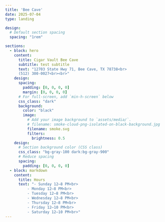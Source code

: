 ```yaml
--- 
title: 'Bee Cave'
date: 2025-07-04
type: landing

design:
  # Default section spacing
  spacing: "1rem"

sections:
  - block: hero
    content:
      title: Cigar Vault Bee Cave
      subtitle: test subtitle
      text: "12703 State Hwy 71, Bee Cave, TX 78738<br>
      (512) 300-0027<br><br>"
    design:
      spacing:
        padding: [0, 0, 0, 0]
        margin: [0, 0, 0, 0]
      # For full-screen, add `min-h-screen` below
      css_class: "dark"
      background:
        color: "black"
        image:
          # Add your image background to `assets/media/`.
          # filename: smoke-cloud-png-isolated-on-black-background.jpg
          filename: smoke.svg
          filters:
            brightness: 0.5
    design:
      # Section background color (CSS class)
      css_class: "bg-gray-100 dark:bg-gray-900"
      # Reduce spacing
      spacing:
        padding: [0, 0, 0, 0]
  - block: markdown
    content:
      title: Hours
      text: "- Sunday 12–8 PM<br>
          - Monday 12–8 PM<br>
          - Tuesday 12–8 PM<br>
          - Wednesday 12–8 PM<br>
          - Thursday 12–8 PM<br>
          - Friday 12–10 PM<br>
          - Saturday 12–10 PM<br>"
---
```

